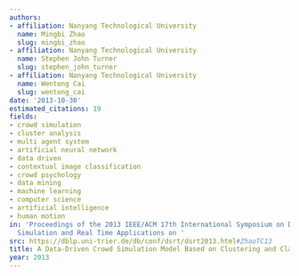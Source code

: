 ```yaml
---
authors:
- affiliation: Nanyang Technological University
  name: Mingbi Zhao
  slug: mingbi_zhao
- affiliation: Nanyang Technological University
  name: Stephen John Turner
  slug: stephen_john_turner
- affiliation: Nanyang Technological University
  name: Wentong Cai
  slug: wentong_cai
date: '2013-10-30'
estimated_citations: 19
fields:
- crowd simulation
- cluster analysis
- multi agent system
- artificial neural network
- data driven
- contextual image classification
- crowd psychology
- data mining
- machine learning
- computer science
- artificial intelligence
- human motion
in: 'Proceedings of the 2013 IEEE/ACM 17th International Symposium on Distributed
  Simulation and Real Time Applications on '
src: https://dblp.uni-trier.de/db/conf/dsrt/dsrt2013.html#ZhaoTC13
title: A Data-Driven Crowd Simulation Model Based on Clustering and Classification
year: 2013
---
```

